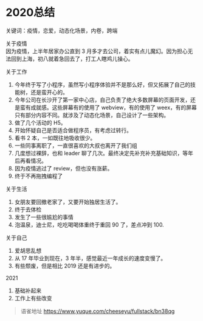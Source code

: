 # 2020总结
关键词：疫情，恋爱，动态化场景，内卷，跨端

关于疫情  
因为疫情，上半年居家办公直到 3 月多才去公司，着实有点儿魔幻。因为担心无法回到上海，初八就着急回去了，打工人瞎鸡儿操心。

关于工作

1. 今年终于写了小程序，虽然写小程序体验并不是那么好，但又拓展了自己的技能树，还是蛮开心的。
2. 今年公司在长沙开了第一家中心店，自己负责了绝大多数屏幕的页面开发，还是蛮有成就感。这些屏幕有的使用了 webview，有的使用了 weex，有的屏幕只有部分内容不同。就涉及了动态化场景，自己设计了一些架构。
3. 做了几个活动的 H5。
4. 开始怀疑自己是否适合做程序员，有考虑过转行。
5. 看书 2 本，一如既往地吸收很少。
6. 一些同事离职了，一直很喜欢的大叔也离开了我们组
7. 几度想过裸辞，也和 leader 聊了几次。最终决定先补充补充基础知识，等年后再看情况。
8. 因为疫情逃过了 review，但也没有涨薪。
9. 终于不再拖拽编程了

关于生活

1. 女朋友要回撤老家了，又要开始独居生活了。
2. 终于去体检
3. 发生了一些很尴尬的事情
4. 泡温泉，迪士尼，吃吃喝喝体重终于重回 90 了，差点冲到 100.

关于自己

1. 爱胡思乱想
2. 从 17 年毕业到现在，3 年半，感觉最近一年成长的速度变慢了。
3. 有些颓废，但是相比 2019 还是有进步的。

2021

1. 基础补起来
2. 工作上有些改变
  
> 语雀地址 https://www.yuque.com/cheeseyu/fullstack/bn38qg